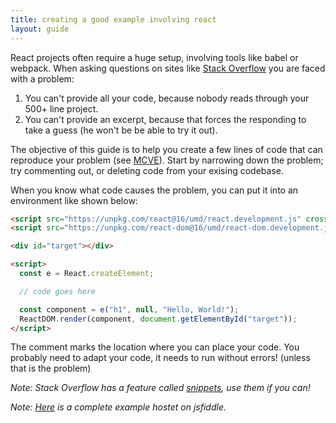 ```yaml
---
title: creating a good example involving react
layout: guide
---
```


React projects often require a huge setup, involving tools like babel or webpack. When asking questions
on sites like [Stack Overflow][1] you are faced with a problem:

1. You can't provide all your code, because nobody reads through your 500+ line project.
2. You can't provide an excerpt, because that forces the responding to take a guess (he won't be
   be able to try it out).

The objective of this guide is to help you create a few lines of code that can reproduce your problem (see [MCVE][2]).
Start by narrowing down the problem; try commenting out, or deleting code from your exising codebase.

When you know what code causes the problem, you can put it into an environment like shown below:

```html
<script src="https://unpkg.com/react@16/umd/react.development.js" crossorigin></script>
<script src="https://unpkg.com/react-dom@16/umd/react-dom.development.js" crossorigin></script>

<div id="target"></div>

<script>
  const e = React.createElement;

  // code goes here

  const component = e("h1", null, "Hello, World!");
  ReactDOM.render(component, document.getElementById("target"));
</script>
```

The comment marks the location where you can place your code. You probably need to adapt your code,
it needs to run without errors! (unless that is the problem)

*Note: Stack Overflow has a feature called [snippets][3], use them if you can!*

*Note: [Here][4] is a complete example hostet on jsfiddle.*

  [1]: https://stackoverflow.com/
  [2]: https://stackoverflow.com/help/mcve
  [3]: https://meta.stackoverflow.com/a/358993/8746648
  [4]: https://jsfiddle.net/asynts/pxqs2c56/

